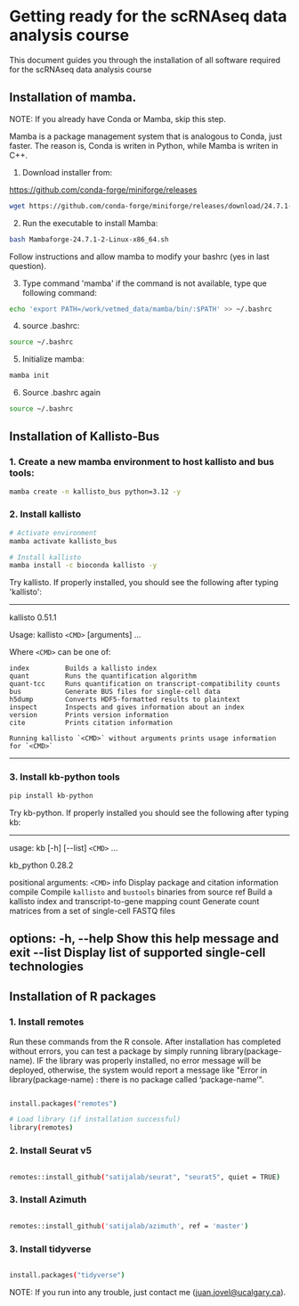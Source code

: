 # Getting ready for the scRNAseq data analysis course

This document guides you through the installation of all software required for the scRNAseq data analysis course

## Installation of mamba.

NOTE: If you already have Conda or Mamba, skip this step.

Mamba is a package management system that is analogous to Conda, just faster. The reason is, Conda is writen in Python, while Mamba is writen in C++. 

1. Download installer from:

https://github.com/conda-forge/miniforge/releases

```bash
wget https://github.com/conda-forge/miniforge/releases/download/24.7.1-2/Mambaforge-24.7.1-2-Linux-x86_64.sh

```

2. Run the executable to install Mamba:

```bash
bash Mambaforge-24.7.1-2-Linux-x86_64.sh
```

Follow instructions and allow mamba to modify your bashrc (yes in last question).

3. Type command 'mamba' if the command is not available, type que following command:

```bash
echo 'export PATH=/work/vetmed_data/mamba/bin/:$PATH' >> ~/.bashrc 
```

4. source .bashrc:

```bash
source ~/.bashrc
```

5. Initialize mamba:

```bash
mamba init
```

6. Source .bashrc again

```bash
source ~/.bashrc
```


## Installation of Kallisto-Bus

### 1. Create a new mamba environment to host kallisto and bus tools:

```bash
mamba create -n kallisto_bus python=3.12 -y
``` 

### 2. Install kallisto

```bash
# Activate environment
mamba activate kallisto_bus

# Install kallisto
mamba install -c bioconda kallisto -y
```

Try kallisto. If properly installed, you should see the following after typing 'kallisto':

---
kallisto 0.51.1

Usage: kallisto `<CMD>` [arguments] ...

Where `<CMD>` can be one of:

    index         Builds a kallisto index 
    quant         Runs the quantification algorithm 
    quant-tcc     Runs quantification on transcript-compatibility counts
    bus           Generate BUS files for single-cell data 
    h5dump        Converts HDF5-formatted results to plaintext
    inspect       Inspects and gives information about an index
    version       Prints version information
    cite          Prints citation information

    Running kallisto `<CMD>` without arguments prints usage information for `<CMD>`
---

### 3. Install kb-python tools

```bash
pip install kb-python
```

Try kb-python. If properly installed you should see the following after typing kb:

---
usage: kb [-h] [--list] `<CMD>` ...

kb_python 0.28.2

positional arguments:
  `<CMD>`
    info      Display package and citation information
    compile   Compile `kallisto` and `bustools` binaries from source
    ref       Build a kallisto index and transcript-to-gene mapping
    count     Generate count matrices from a set of single-cell FASTQ files

options:
  -h, --help  Show this help message and exit
  --list     Display list of supported single-cell technologies
---

## Installation of R packages

### 1. Install remotes

Run these commands from the R console. After installation has completed without errors, you can test a package by simply running library(package-name). IF the library was properly installed, no error message will be deployed, otherwise, the system would report a message like "Error in library(package-name) : there is no package called ‘package-name’". 

``` bash

install.packages("remotes")

# Load library (if installation successful)
library(remotes)

```

### 2. Install Seurat v5

```bash

remotes::install_github("satijalab/seurat", "seurat5", quiet = TRUE)

```

### 3. Install Azimuth

```bash

remotes::install_github('satijalab/azimuth', ref = 'master')

```

### 3. Install tidyverse

```bash

install.packages("tidyverse")

```

NOTE: If you run into any trouble, just contact me (juan.jovel@ucalgary.ca).

